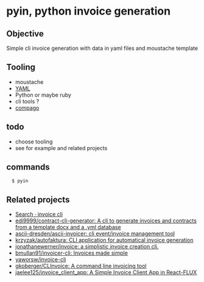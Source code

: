 # pyin, python invoice generation

## Objective
Simple cli invoice generation with data in yaml files and moustache template

## Tooling
- moustache
- [ YAML ](http://pyyaml.org/)
- Python or maybe ruby
- cli tools ?
- [compago](https://pypi.python.org/pypi/compago/1.4)



## todo
- choose tooling
- see for example and related projects


## commands
      $ pyin

## Related projects
  * [Search · invoice cli](https://github.com/search?utf8=%E2%9C%93&q=invoice+cli&type=Repositories)
  * [edi9999/contract-cli-generator: A cli to generate invoices and contracts from a template docx and a .yml database](https://github.com/edi9999/contract-cli-generator)
  * [ascii-dresden/ascii-invoicer: cli event/invoice management tool](https://github.com/ascii-dresden/ascii-invoicer)
  * [krzyzak/autofaktura: CLI application for automatical invoice generation](https://github.com/krzyzak/autofaktura)
  * [jonathanewerner/invoice: a simplistic invoice creation cli.](https://github.com/jonathanewerner/invoice)
  * [bmullan91/invoicer-cli: Invoices made simple](https://github.com/bmullan91/invoicer-cli)
  * [yaworsw/invoice-cli](https://github.com/yaworsw/invoice-cli)
  * [gkoberger/CLInvoice: A command line invoicing tool](https://github.com/gkoberger/CLInvoice)
  * [jaelee125/invoice_client_app: A Simple Invoice Client App in React-FLUX](https://github.com/jaelee125/invoice_client_app)
